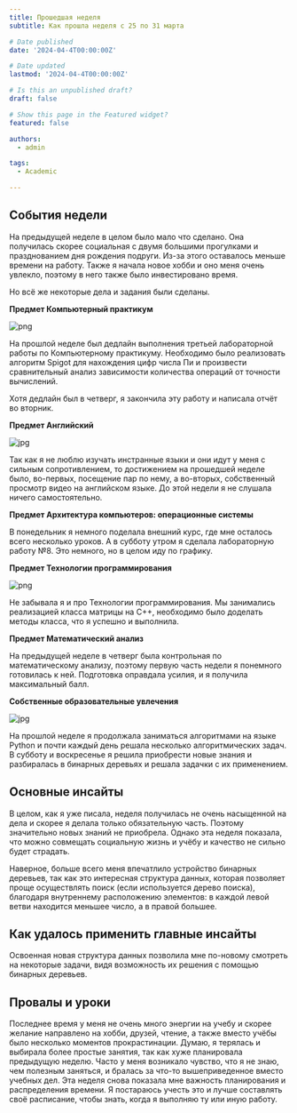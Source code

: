 ```yaml
---
title: Прошедшая неделя
subtitle: Как прошла неделя с 25 по 31 марта

# Date published
date: '2024-04-4T00:00:00Z'

# Date updated
lastmod: '2024-04-4T00:00:00Z'

# Is this an unpublished draft?
draft: false

# Show this page in the Featured widget?
featured: false

authors:
  - admin

tags:
  - Academic

---
```



## События недели

На предыдущей неделе в целом было мало что сделано. Она получилась скорее социальная с двумя большими прогулками и празднованием дня рождения подруги. Из-за этого оставалось меньше времени на работу. Также я начала новое хобби и оно меня очень увлекло, поэтому в него также было инвестировано время. 

Но всё же некоторые дела и задания были сделаны. 


**Предмет Компьютерный практикум**

![png](kompprak.png)

На прошлой неделе был дедлайн выполнения третьей лабораторной работы по Компьютерному практикуму. Необходимо было реализовать алгоритм Spigot для нахождения цифр числа Пи и произвести сравнительный анализ зависимости количества операций от точности вычислений.

Хотя дедлайн был в четверг, я закончила эту работу и написала отчёт во вторник. 

**Предмет Английский** 

![jpg](en.jpg)

Так как я не люблю изучать инстранные языки и они идут у меня с сильным сопротивлением, то достижением на прошедшей неделе было, во-первых, посещение пар по нему, а во-вторых, собственный просмотр видео на английском языке. До этой недели я не слушала ничего самостоятельно.  

**Предмет Архитектура компьютеров: операционные системы**

В понедельник я немного поделала внешний курс, где мне осталось всего несколько уроков. А в субботу утром я сделала лабораторную работу №8. Это немного, но в целом иду по графику. 


**Предмет Технологии программирования** 

![png](matr.png)

Не забывала я и про Технологии программирования. Мы занимались реализацией класса матрицы на C++, необходимо было доделать методы класса, что я успешно и выполнила. 

**Предмет Математический анализ**

На предыдущей неделе в четверг была контрольная по математическому анализу, поэтому первую часть недели я понемного готовилась к ней. Подготовка оправдала усилия, и я получила максимальный балл. 

**Собственные образовательные увлечения**

![jpg](tasks.jpg)

На прошлой неделе я продолжала заниматься алгоритмами на языке Python и почти каждый день решала несколько алгоритмических задач. В субботу и воскресенье я решила приобрести новые знания и разбиралась в бинарных деревьях и решала задачки с их применением. 


## Основные инсайты 

В целом, как я уже писала, неделя получилась не очень насыщенной на дела и скорее я делала только обязательную часть. Поэтому значительно новых знаний не приобрела. Однако эта неделя показала, что можно совмещать социальную жизнь и учёбу и качество не сильно будет страдать. 

Наверное, больше всего меня впечатлило устройство бинарных деревьев, так как это интересная структура данных, которая позволяет проще осуществлять поиск (если используется дерево поиска), благодаря внутреннему расположению элементов: в каждой левой ветви находится меньшее число, а в правой большее.


## Как удалось применить главные инсайты

Освоенная новая структура данных позволила мне по-новому смотреть на некоторые задачи, видя возможность их решения с помощью бинарных деревьев. 


## Провалы и уроки

Последнее время у меня не очень много энергии на учебу и скорее желание направлено на хобби, друзей, чтение, а также вместо учёбы было несколько моментов прокрастинации. Думаю, я терялась и выбирала более простые занятия, так как хуже планировала предыдущую неделю. Часто у меня возникало чувство, что я не знаю, чем полезным заняться, и бралась за что-то вышеприведенное вместо учебных дел. Эта неделя снова показала мне важность планирования и распределения времени. Я постараюсь учесть это и лучше составлять своё расписание, чтобы знать, когда я выполняю ту или иную работу. 

